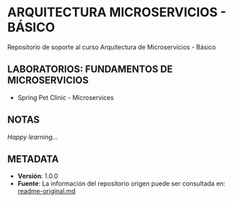 # ARQUITECTURA MICROSERVICIOS - BÁSICO

Repositorio de soporte al curso Arquitectura de Microservicios - Básico

## LABORATORIOS: FUNDAMENTOS DE MICROSERVICIOS

- Spring Pet Clinic - Microservices

## NOTAS

_Happy learning..._

## METADATA

- **Versión**: 1.0.0
- **Fuente**: La información del repositorio origen puede ser consultada en: [readme-original.md](readme-original.md)